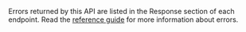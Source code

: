 Errors returned by this API are listed in the Response section of each endpoint. 
Read the [reference guide](/api-documentation/docs/reference-guide#errors) for more information about errors.